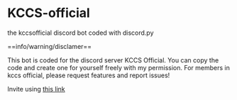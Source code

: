 # KCCS-official
the kccsofficial discord bot coded with discord.py

==info/warning/disclamer==

This bot is coded for the discord server KCCS Official.
You can copy the code and create one for yourself freely with my permission.
For members in kccs official, please request features and report issues!

Invite using [this link](https://discord.com/api/oauth2/authorize?client_id=690839099648638977&permissions=8&scope=bot)
